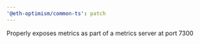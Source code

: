 ```yaml
---
'@eth-optimism/common-ts': patch
---
```


Properly exposes metrics as part of a metrics server at port 7300
